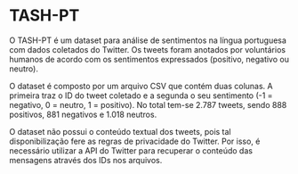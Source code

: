 # TASH-PT

O TASH-PT é um dataset para análise de sentimentos na língua portuguesa com dados coletados do Twitter. Os tweets foram anotados por voluntários humanos de acordo com os sentimentos expressados (positivo, negativo ou neutro).

O dataset é composto por um arquivo CSV que contém duas colunas. A primeira traz o ID do tweet coletado e a segunda o seu sentimento (-1 = negativo, 0 = neutro, 1 = positivo). No total tem-se 2.787 tweets, sendo 888 positivos, 881 negativos e 1.018 neutros.
 
O dataset não possui o conteúdo textual dos tweets, pois tal disponibilização fere
as regras de privacidade do Twitter. Por isso, é necessário utilizar a API do Twitter
para recuperar o conteúdo das mensagens através dos IDs nos arquivos.
